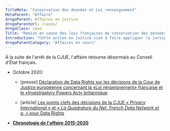 ```yaml
---
TitleMeta: "Conservation des données et Loi renseignement"
MetaParent: "Affaire"
drngoParent: Affaires en justice
drngoParentUrl: /cases/
drngoClass: case 
Title: "Remise en cause des lois françaises de conservation des données et de surveillance et la loi renseignement de 2015"
Introduction: "Cette action en justice vise à faire appliquer la jurisprudence de la Cour de justice de l'UE sur la conservation généralisée de données et l'analyse en temps réel."
drngoParentCategory: "Affaires en cours"
---
```


À la suite de l'arrêt de la CJUE, l'affaire retourne désormais au Conseil d'État français. 


 - Octobre 2020:
 
     * [presse] [Déclaration de Data Rights sur les décisions de la Cour de Justice européenne concernant la «Loi renseignement» française et le «Investigatory Powers Act» britannique](/news/2020-10-06-eucj-mass-surveillance-data-retention/)

      * [article] [Les points clefs des décisions de la CJUE «&nbsp;<em>Privacy International</em>&nbsp;» et «&nbsp;<em>La Quadrature du Net, French Data Network et a.</em>&nbsp;» pour Data Rights](2020-10-eucj-takeaways)

 - **[Chronologie de l'affaire 2015-2020](timeline)**

